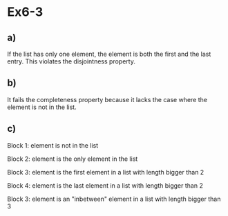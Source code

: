 # Ex6-3

## a)

If the list has only one element, the element is both the first and the last entry. This violates the disjointness property.

## b)

It fails the completeness property because it lacks the case where the element is not in the list.

## c)

Block 1: element is not in the list

Block 2: element is the only element in the list

Block 3: element is the first element in a list with length bigger than 2

Block 4: element is the last element in a list with length bigger than 2

Block 3: element is an "inbetween" element in a list with length bigger than 3
